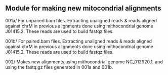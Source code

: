 ## Module for making new mitocondrial alignments

001a/ For unpaired.bam files. Extracting unaligned reads & reads aligned against chrM in previous alignments done using mithocondrial genome J01415.2. These reads are used to build fastqz files.

001b/ For paired.bam files. Extracting unaligned reads & reads aligned against chrM in previous alignments done using mithocondrial genome J01415.2. These reads are used to build fastqz files.

002/ Makes new alignments using mithocondrial genome NC_012920.1, and using the fastq.gz files generated in 001a and 001b.
